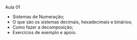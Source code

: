 Aula 01
- Sistemas de Numeração;
- O que são os sistemas decimais, hexadecimais e binários;
- Como fazer a decomposição;
- Exercícios de exemplo e apoio.
